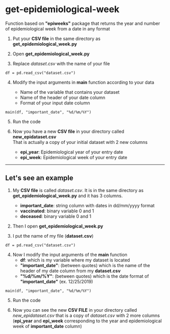# get-epidemiological-week

Function based on  **"epiweeks"** package that returns the year and number of epidemiological week from a date in any format

1. Put your **CSV file** in the same directory as **get_epidemiological_week.py**
   
2. Open **get_epidemiological_week.py**

3. Replace *dataset.csv* with the name of your file
<!-- -->
    df = pd.read_csv("dataset.csv")

4. Modify the input arguments in **main** function according to your data
   
   - Name of the variable that contains your dataset
   - Name of the header of your date column
   - Format of your input date column
<!-- -->
    main(df, "important_date", "%d/%m/%Y")

5. Run the code
   
6. Now you have a new **CSV file** in your directory called **new_epidataset.csv**\
That is actually a copy of your initial dataset with 2 new columns
   - **epi_year**: Epidemiological year of your entry date
   - **epi_week**: Epidemiological week of your entry date

***
## Let's see an example

1. My **CSV file** is called *dataset.csv*. It is in the same directory as **get_epidemiological_week.py** and it has 3 columns.
    - **important_date**: string column with dates in dd/mm/yyyy format
    - **vaccinated**: binary variable 0 and 1
    - **deceased**: binary variable 0 and 1
   
2. Then I open **get_epidemiological_week.py** 

3. I put the name of my file (**dataset.csv**)
<!-- -->
    df = pd.read_csv("dataset.csv")

4. Now I modify the input arguments of the **main** function
    - **df**: which is my variable where my dataset is located
    - **"important_date"**: (between quotes) which is the name of the header of my date column from my **dataset.csv**
    - **"%d/%m/%Y"**: (between quotes) which is the date format of **"important_date"** (ex. 12/25/2019)
<!-- -->
    main(df, "important_date", "%d/%m/%Y")

5. Run the code
   
6. Now you can see the new **CSV FILE** in your directory called *new_epidataset.csv* that is a copy of *dataset.csv* with 2 more columns (**epi_year** and **epi_week** corresponding to the year and epidemiological week of **important_date** column)

